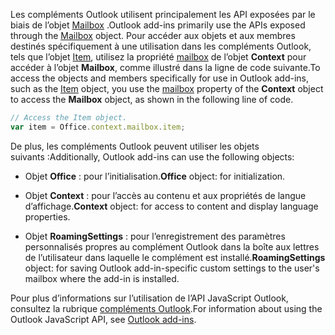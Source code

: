 <span data-ttu-id="c0ae1-101">Les compléments Outlook utilisent principalement les API exposées par le biais de l’objet [Mailbox](/javascript/api/outlook/office.mailbox) .</span><span class="sxs-lookup"><span data-stu-id="c0ae1-101">Outlook add-ins primarily use the APIs exposed through the [Mailbox](/javascript/api/outlook/office.mailbox) object.</span></span> <span data-ttu-id="c0ae1-102">Pour accéder aux objets et aux membres destinés spécifiquement à une utilisation dans les compléments Outlook, tels que l’objet [Item](../reference/objectmodel/preview-requirement-set/office.context.mailbox.item.md), utilisez la propriété [mailbox](../reference/objectmodel/preview-requirement-set/office.context.mailbox.md) de l’objet **Context** pour accéder à l’objet **Mailbox**, comme illustré dans la ligne de code suivante.</span><span class="sxs-lookup"><span data-stu-id="c0ae1-102">To access the objects and members specifically for use in Outlook add-ins, such as the [Item](../reference/objectmodel/preview-requirement-set/office.context.mailbox.item.md) object, you use the [mailbox](../reference/objectmodel/preview-requirement-set/office.context.mailbox.md) property of the **Context** object to access the **Mailbox** object, as shown in the following line of code.</span></span>

```js
// Access the Item object.
var item = Office.context.mailbox.item;

```

<span data-ttu-id="c0ae1-103">De plus, les compléments Outlook peuvent utiliser les objets suivants :</span><span class="sxs-lookup"><span data-stu-id="c0ae1-103">Additionally, Outlook add-ins can use the following objects:</span></span>

-  <span data-ttu-id="c0ae1-104">Objet **Office** : pour l’initialisation.</span><span class="sxs-lookup"><span data-stu-id="c0ae1-104">**Office** object: for initialization.</span></span>

-  <span data-ttu-id="c0ae1-105">Objet **Context** : pour l’accès au contenu et aux propriétés de langue d’affichage.</span><span class="sxs-lookup"><span data-stu-id="c0ae1-105">**Context** object: for access to content and display language properties.</span></span>

-  <span data-ttu-id="c0ae1-106">Objet **RoamingSettings** : pour l’enregistrement des paramètres personnalisés propres au complément Outlook dans la boîte aux lettres de l’utilisateur dans laquelle le complément est installé.</span><span class="sxs-lookup"><span data-stu-id="c0ae1-106">**RoamingSettings** object: for saving Outlook add-in-specific custom settings to the user's mailbox where the add-in is installed.</span></span>

<span data-ttu-id="c0ae1-107">Pour plus d’informations sur l’utilisation de l’API JavaScript Outlook, consultez la rubrique [compléments Outlook](../outlook/outlook-add-ins-overview.md).</span><span class="sxs-lookup"><span data-stu-id="c0ae1-107">For information about using the Outlook JavaScript API, see [Outlook add-ins](../outlook/outlook-add-ins-overview.md).</span></span>
